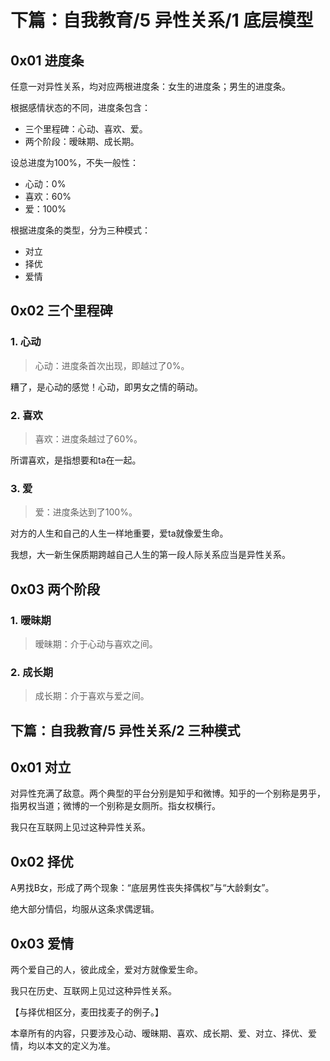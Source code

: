 # 下篇：自我教育/5 异性关系/1 底层模型

## 0x01 进度条

任意一对异性关系，均对应两根进度条：女生的进度条；男生的进度条。

根据感情状态的不同，进度条包含：

- 三个里程碑：心动、喜欢、爱。
- 两个阶段：暧昧期、成长期。

设总进度为100%，不失一般性：

- 心动：0%
- 喜欢：60%
- 爱：100%

根据进度条的类型，分为三种模式：

- 对立
- 择优
- 爱情

## 0x02 三个里程碑

### 1. 心动

> 心动：进度条首次出现，即越过了0%。

糟了，是心动的感觉！心动，即男女之情的萌动。

### 2. 喜欢

> 喜欢：进度条越过了60%。

所谓喜欢，是指想要和ta在一起。

### 3. 爱

> 爱：进度条达到了100%。

对方的人生和自己的人生一样地重要，爱ta就像爱生命。

我想，大一新生保质期跨越自己人生的第一段人际关系应当是异性关系。

## 0x03 两个阶段

### 1. 暧昧期

> 暧昧期：介于心动与喜欢之间。

### 2. 成长期

> 成长期：介于喜欢与爱之间。

## 下篇：自我教育/5 异性关系/2 三种模式

## 0x01 对立

对异性充满了敌意。两个典型的平台分别是知乎和微博。知乎的一个别称是男乎，指男权当道；微博的一个别称是女厕所。指女权横行。

我只在互联网上见过这种异性关系。

## 0x02 择优

A男找B女，形成了两个现象：“底层男性丧失择偶权”与“大龄剩女”。

绝大部分情侣，均服从这条求偶逻辑。

## 0x03 爱情

两个爱自己的人，彼此成全，爱对方就像爱生命。

我只在历史、互联网上见过这种异性关系。

【与择优相区分，麦田找麦子的例子。】

本章所有的内容，只要涉及心动、暧昧期、喜欢、成长期、爱、对立、择优、爱情，均以本文的定义为准。
